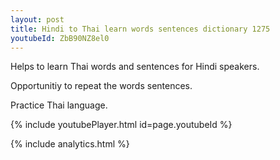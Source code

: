 ```yaml
---
layout: post
title: Hindi to Thai learn words sentences dictionary 1275 
youtubeId: ZbB90NZ8el0
---
```

 
 
Helps to learn Thai words and sentences for Hindi speakers.

Opportunitiy to repeat the words sentences. 

Practice Thai language. 
 
{% include youtubePlayer.html id=page.youtubeId %}
 
 
{% include analytics.html %}